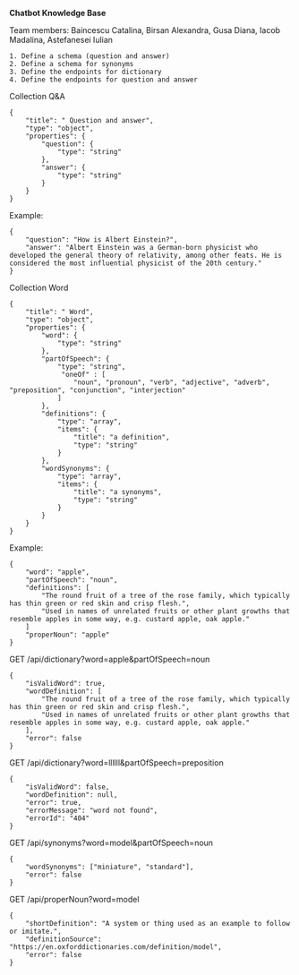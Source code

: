 

<b>Chatbot Knowledge Base</b>

Team members: Baincescu Catalina, Birsan Alexandra, Gusa Diana, Iacob Madalina, Astefanesei Iulian

	1. Define a schema (question and answer)
	2. Define a schema for synonyms
	3. Define the endpoints for dictionary
	4. Define the endpoints for question and answer
	

Collection Q&A
	
	{
		"title": " Question and answer",
		"type": "object",
		"properties": {
			"question": {
				"type": "string"
			},
			"answer": {
				"type": "string"
			}
		}
	}

Example: 

	{
		"question": "How is Albert Einstein?",
		"answer": "Albert Einstein was a German-born physicist who developed the general theory of relativity, among other feats. He is considered the most influential physicist of the 20th century."
	}


Collection Word

	{
		"title": " Word",
		"type": "object",
		"properties": {
			"word": {
				"type": "string"
			},
			"partOfSpeech": {
				"type": "string",
				 "oneOf" : [
					"noun", "pronoun", "verb", "adjective", "adverb", "preposition", "conjunction", "interjection"
				]
			},
			"definitions": {
				"type": "array",
				"items": {
					"title": "a definition",
					"type": "string"
				}
			},
			"wordSynonyms": {
				"type": "array",
				"items": {
					"title": "a synonyms",
					"type": "string"
				}
			}
		}
	}
Example: 

	{
		"word": "apple",
		"partOfSpeech": "noun",
		"definitions": [
			"The round fruit of a tree of the rose family, which typically has thin green or red skin and crisp flesh.",
			"Used in names of unrelated fruits or other plant growths that resemble apples in some way, e.g. custard apple, oak apple."
		]
		"properNoun": "apple"
	}

GET  /api/dictionary?word=apple&partOfSpeech=noun
	
	{
		"isValidWord": true,
		"wordDefinition": [
			"The round fruit of a tree of the rose family, which typically has thin green or red skin and crisp flesh.",
			"Used in names of unrelated fruits or other plant growths that resemble apples in some way, e.g. custard apple, oak apple."
		],
		"error": false
	}

GET  /api/dictionary?word=llllll&partOfSpeech=preposition

	{
		"isValidWord": false,
		"wordDefinition": null,
		"error": true,
		"errorMessage": "word not found",
		"errorId": "404"
	}

GET  /api/synonyms?word=model&partOfSpeech=noun

	{
		"wordSynonyms": ["miniature", "standard"],
		"error": false
	}

GET  /api/properNoun?word=model

	{
		"shortDefinition": "A system or thing used as an example to follow or imitate.",
		"definitionSource": "https://en.oxforddictionaries.com/definition/model",
		"error": false
	}




